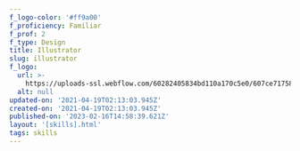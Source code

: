 ```yaml
---
f_logo-color: '#ff9a00'
f_proficiency: Familiar
f_prof: 2
f_type: Design
title: Illustrator
slug: illustrator
f_logo:
  url: >-
    https://uploads-ssl.webflow.com/60282405834bd110a170c5e0/607ce717587ad9e4a34229e2_skill12.png
  alt: null
updated-on: '2021-04-19T02:13:03.945Z'
created-on: '2021-04-19T02:13:03.945Z'
published-on: '2023-02-16T14:58:39.621Z'
layout: '[skills].html'
tags: skills
---
```



